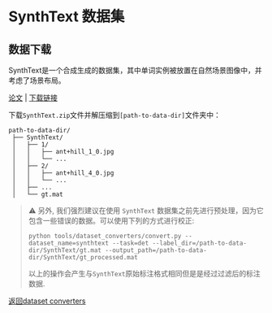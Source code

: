 # SynthText 数据集

## 数据下载

SynthText是一个合成生成的数据集，其中单词实例被放置在自然场景图像中，并考虑了场景布局。

[论文](https://www.robots.ox.ac.uk/~vgg/publications/2016/Gupta16/) | [下载链接](https://academictorrents.com/details/2dba9518166cbd141534cbf381aa3e99a087e83c)

下载`SynthText.zip`文件并解压缩到`[path-to-data-dir]`文件夹中：
```
path-to-data-dir/
 ├── SynthText/
 │   ├── 1/
 │   │   ├── ant+hill_1_0.jpg
 │   │   └── ...
 │   ├── 2/
 │   │   ├── ant+hill_4_0.jpg
 │   │   └── ...
 │   ├── ...
 │   └── gt.mat
```

> :warning: 另外, 我们强烈建议在使用 `SynthText` 数据集之前先进行预处理，因为它包含一些错误的数据。可以使用下列的方式进行校正:
> ```shell
> python tools/dataset_converters/convert.py --dataset_name=synthtext --task=det --label_dir=/path-to-data-dir/SynthText/gt.mat --output_path=/path-to-data-dir/SynthText/gt_processed.mat
> ```
> 以上的操作会产生与`SynthText`原始标注格式相同但是是经过过滤后的标注数据.


[返回dataset converters](converters.md)
